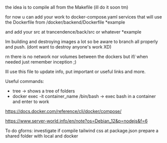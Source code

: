 the idea is to compile all from the Makefile (ill do it soon tm)

for now u can add your work to docker-compose.yaml services that will use the Dockerfile from /docker/backend/Dockerfile *example

and add your src at trancendence/back/src or whatever *example

Im building and destroying images a lot so be aware to branch all properly and push. (dont want to destroy anyone's work XD)

rn there is no network nor volumes between the dockers but if/ when needed just remember inception ;)

Ill use this file to update info, put important or useful links and more.

Useful commands:
- tree -> shows a tree of folders
- docker exec -it container_name /bin/bash -> exec bash in a container and enter to work


https://docs.docker.com/reference/cli/docker/compose/

https://www.server-world.info/en/note?os=Debian_12&p=nodejs&f=6

To do gforns:
investigate if compile tailwind css at package.json
prepare a shared folder with local and docker
